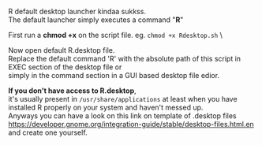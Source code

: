 R default desktop launcher kindaa sukkss.\
The default launcher simply executes a command "**R**"


First run a **chmod +x** on the script file. eg. `chmod +x Rdesktop.sh` \

Now open default R.desktop file. \
Replace the default command 'R' with the absolute path of this script in EXEC section of the desktop file or\
simply in the command section in a GUI based desktop file edior.

**If you don't have access to R.desktop**, \
it's usually present in `/usr/share/applications` at least when you have \
installed R properly on your system and haven't messed up. \
Anyways you can have a look on this link on template of .desktop files\
https://developer.gnome.org/integration-guide/stable/desktop-files.html.en \
and create one yourself.
